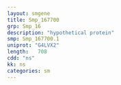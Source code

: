 ```yaml
---
layout: smgene
title: Smp_167700
grp: Smp_16
description: "hypothetical protein"
smp: Smp_167700.1
uniprot: "G4LVX2"
length:   708
cdd: "ns"
kk: ns
categories: sm
---
```


